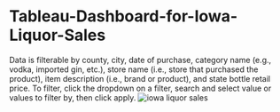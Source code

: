 # Tableau-Dashboard-for-Iowa-Liquor-Sales
Data is filterable by county, city, date of purchase, category name (e.g., vodka, imported gin, etc.), store name (i.e., store that purchased the product), item description (i.e., brand or product), and state bottle retail price.   To filter, click the dropdown on a filter, search and select value or values to filter by, then click apply. 
![iowa liquor sales](https://user-images.githubusercontent.com/90349506/226232304-fc21c4e8-43ad-49ca-ab2b-494bb373cfef.png)

